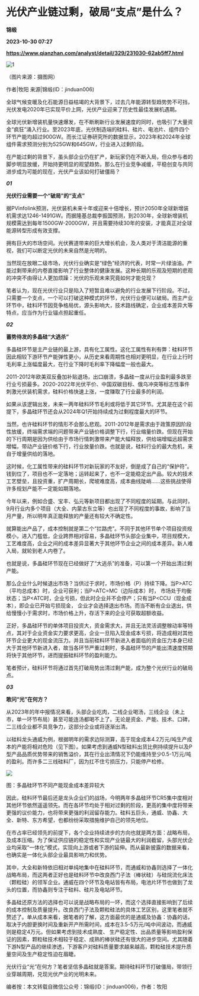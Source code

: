# 光伏产业链过剩，破局“支点”是什么？
**锦缎**

**2023-10-30 07:27**

**https://www.qianzhan.com/analyst/detail/329/231030-62ab5ff7.html**

![1](https://img3.qianzhan.com/news/202310/30/20231030-e10d09eec7061fc7_760x5000.jpg)

（图片来源：摄图网）

作者|牧阳 来源|锦缎(ID：jinduan006)

全球气候变暖及化石能源日益枯竭的大背景下，过去几年能源转型趋势势不可挡，光伏发电2020年已实现平价上网，光伏产业迎来了历史性最佳发展机遇期。

全球光伏新增装机量快速爆发，在不断刷新行业发展速度的同时，也吸引了大量资金“疯狂”涌入行业。至2023年底，光伏制造端的硅料、硅片、电池片、组件四个环节产能均超过900GW。而长江证券研究所的数据显示，2023年和2024年全球组件需求预测分别为525GW和645GW，行业进入过剩阶段。

在产能过剩的背景下，虽头部企业仍在扩产，新玩家仍在不断入局，但众参与者的脚步明显放缓，开始持更明显的观望趋势。那么在行业竞争减缓，平稳创变与共同进步成为可能的现在，光伏产业该如何打破僵局？

_**01**_

**光伏行业需要一个“破局”的“支点”**

据PVinfolink预测，光伏装机未来十年或迎来十倍增长，预计2050年全球新增装机需求达1246-1491GW。而据隆基总裁李振国预测，到2030年，全球新增装机规模需达到每年1500GW-2000GW，并且需要持续30年的安装，才能真正对全球能源转型形成有效支撑。

拥有巨大的市场空间。光伏赛道带来的巨大增长机会，及人类对于清洁能源的重视，我们可以断定光伏的未来自然是光明的。

当然现在放眼二级市场，光伏行业确实是“绿色”经济的代表，时常一片绿油油。产能过剩带来的内卷直接影响了行业整体的健康发展。这种长期的乐观及短期的悲观的冲突不由得让人更加烦躁：光伏的乐观未来究竟如何才能兑现？

笔者认为，现在光伏行业只是陷入了短暂且难以避免的行业发展下行阶段。不过，只需要一个支点，一个可以打破这种模式的环节，光伏行业便可以破局。而主产业环节中，硅料环节因竞争格局优，源头影响大，技术路线确定，企业成本差异大等特点，应当作为行业锚点担起重任。

_**02**_

**蓄势待发的多晶硅“大逃杀”**

多晶硅环节是主产业链的最上游，具有化工属性。这化工属性有利有弊：硅料环节因此相较下游环节产能弹性更小，从历史来看周期性也相对更明显，在行业上行时毛利率上涨幅度最大，在行业下降时毛利率下降幅度一般也最大。

2011-2012年欧美双反叠加补贴退场，出口崩溃，多晶硅一度从行业盈利最多跌至行业亏损最多。2020-2022年光伏平价、中国双碳目标、俄乌冲突等标志性事件刺激光伏装机需求，硅料价格快速上涨，一度赚取了行业最多的利润。

如果从该逻辑出发，未来一两年硅料环节毛利或将低于其它环节。尤其是在这个前提下，多晶硅环节还会从2024年Q1开始持续成为过剩程度最大的环节。

当然，也许硅料环节的情形不会那么悲观。2011-2012年是需求由于政策原因阶段性放缓，终端需求端的问题带来产业链价格调整下行，行业缩量价跌。但现在开始的下行周期是因为供给由于市场行情刺激带来产能大幅释放，供给端增幅远超需求增幅，带动产业链价格下行，行业放量价跌。也就是说，硅料行业的最大危机，来自于增量供给的落地。

这时候，化工属性带来的硅料环节对新玩家的不友好，倒是成了自己的“保护符”。钱到位了，项目也不一定落地；运转起来了，也不一定能稳定出产品。较大的技术工艺壁垒，且投资重，扩产周期长，爬坡难度高，成本曲线陡峭……这些挑战使得许多规划产能不一定能如期落地。

今年以来，例如合盛、宝丰、弘元等新项目都出现了不同程度的延期。与此同时，9月行业内多个项目（大全、内蒙古东立等）也出现了不同程度的事故，影响了当月产量，所以明年真正能释放的产量还有较大不确定性。

就算能出产品了，成本控制就是第二个“拦路虎”。不同于其他环节单个项目投资规模小，进入门槛低，企业跨界相对容易，多晶硅环节头部企业集中，项目规模大，工艺难度高，企业之间的成本差异显著大于其他环节企业之间的成本差异。新人难入局，就轮到老人内卷了。

也就是说，多晶硅环节现在已经做好了“大逃杀”的准备，可以第一个开始出清过剩产能。

那么企业什么时候退出市场？当供过于求时，市场价格（P）持续下降。当P>ATC（平均总成本）时，企业可获利；当P=ATC=MC（边际成本）时， 市场处于均衡状态；当P<ATC时，企业亏损，但此时企业并不会停产；只有当P<CCU（现金成本），即企业已开始亏损现金， 企业才会选择退出市场。而当不断有企业退出，供给慢慢小于需求时，市场价格上升，存活下来的企业可获取超额收益。

正好，多晶硅环节的单体项目投资大，资金需求大，并且无法灵活调整稼动率等特点，其对于企业资金实力要求更高，企业一旦陷入现金成本亏损，将造成相对其他环节企业更大的现金流压力。并且当前硅料环节新进入者面临的资金压力本身已经大于其他环节新进入者，故当各环节严重过剩时，多晶硅环节的产能出清速度预期将快于其他环节，进而提振硅料环节的盈利能力。

笔者预计，硅料环节将通过首先打破局势出清过剩产能，成为整个光伏行业的破局点。

_**03**_

**敢问“光”在何方？**

从2023年的年中报情况来看，头部企业吃肉，二线企业喝汤，三线企业（未上市，单一环节布局）甚至可能连汤都喝不上了。无论是资金、产能、技术、口碑，二三线企业都不具竞争力，这部分企业或将逐渐出清。

以硅料龙头通威为例，根据明年的需求边际测算，高于现金成本4.2万元/吨生产成本的产能将相对危险（见下图）。如果考虑到通威N型硅料出货比例持续提升以及P型产品品质优势带来的销售溢价，其在行业出清情况下仍能维持至少0.5-1万元/吨的盈利。而许多二三线硅料厂，因为扛不住亏损压力，只能停产检修。

![](https://img3.qianzhan.com/news/202310/30/20231030-2ebf6da0f8a7323f_600x5000.png)

图：多晶硅环节不同产能现金成本差异较大

因此，硅料环节最后还是龙头企业们的战场，今明两年多晶硅环节CR5集中度相对其他环节依然遥遥领先。而在各环节均处于相对过剩的阶段，更高的集中度将带来更强的议价能力，也将带来更强的利润留存能力。硅料五巨头，通威、协鑫、大全、新特、东方希望，也都纷纷采取措施维护自己的领先地位。

在市占率已经领先的前提下，各个企业持续进步的方向也就是两方面：战略布局，及成本压缩。为了保证供应链的稳定性和实现产业链最大的利润截留，头部光伏企业均采取“一体化”模式，实现向上游或者下游的延伸。而从最新披露的数据来看，也确实是一体化头部企业最具影响力和优势。

其中，大全和新特依旧相对单纯地集中在硅料环节，而通威和协鑫则选择了一体化战略布局，而这两者正好也是硅料环节中改良西门子法（棒状硅）与硅烷流化床法（颗粒硅）的领军企业。通威在四个环节及电站皆有布局，电池片环节也做到了龙头的位置，而协鑫则专注于硅料、硅片及电站环节。

多晶硅还原方法的选择也可以说是战略布局的一环，而这个选择直接影响到了后续的成本控制及质量提升。改良西门子法及颗粒硅法的具体工艺区别，这里笔者就不赘述了。单从成本来看，据笔者的了解，这方面最优的是通威及协鑫：协鑫的话，取决于内胆更换时间及重新开产所需时间，成本在3.5-5万元/吨中间波动，而通威则是稳定4万元。但如果考虑到技术成熟度、 生产稳定性、出品质量等影响盈利保证的因素，颗粒硅技术相较于稳定、成熟的棒状硅还有很大的进步空间。尤其随着下游N型产品的继续渗透，下游客户对硅料质量要求越来越高，颗粒硅技术提升质量空间及生产稳定性迫在眉睫。

光伏行业“光”在何方？笔者坚信多晶硅就是答案。期待硅料环节打破僵局，带领行业穿越周期，兑现光伏产业的光明未来。

编者按：本文转载自微信公众号：锦缎(ID：jinduan006)，作者：牧阳